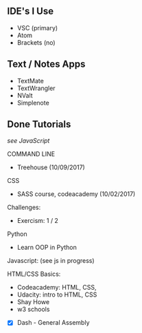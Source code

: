 ## IDE's I Use
- VSC (primary)
- Atom
- Brackets (no)

## Text / Notes Apps
- TextMate
- TextWrangler
- NValt
- Simplenote


## Done Tutorials

*see JavaScript*

COMMAND LINE
- Treehouse (10/09/2017)

CSS
- SASS course, codeacademy (10/02/2017)

Challenges:
- Exercism: 1 / 2

Python
- Learn OOP in Python

Javascript: (see js in progress)

HTML/CSS Basics:
- Codeacademy: HTML, CSS, 
- Udacity: intro to HTML, CSS
- Shay Howe
- w3 schools
- [X] Dash - General Assembly
